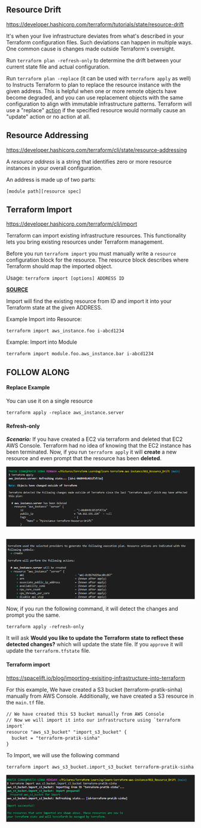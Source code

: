 ## Resource Drift

https://developer.hashicorp.com/terraform/tutorials/state/resource-drift

It's when your live infrastructure deviates from what's described in your Terraform configuration files. Such deviations can happen in multiple ways. One common cause is changes made outside Terraform's oversight. 

Run `terraform plan -refresh-only` to determine the drift between your current state file and actual configuration.

Run `terraform plan -replace` (it can be used with `terraform apply` as well) to Instructs Terraform to plan to replace the resource instance with the given address. This is helpful when one or more remote objects have become degraded, and you can use replacement objects with the same configuration to align with immutable infrastructure patterns. Terraform will use a "replace" [action](https://developer.hashicorp.com/terraform/cli/commands/plan#replace-address) if the specified resource would normally cause an "update" action or no action at all.

## Resource Addressing

https://developer.hashicorp.com/terraform/cli/state/resource-addressing 

A _resource address_ is a string that identifies zero or more resource instances in your overall configuration.

An address is made up of two parts:
```
[module path][resource spec]
```

## Terraform Import

https://developer.hashicorp.com/terraform/cli/import 

Terraform can import existing infrastructure resources. This functionality lets you bring existing resources under Terraform management. 

Before you run `terraform import` you must manually write a `resource` configuration block for the resource. The resource block describes where Terraform should map the imported object.

Usage: `terraform import [options] ADDRESS ID`

**[SOURCE](https://developer.hashicorp.com/terraform/cli/commands/import)**

Import will find the existing resource from ID and import it into your Terraform state at the given ADDRESS.

Example Import into Resource: 
```
terraform import aws_instance.foo i-abcd1234
```
Example: Import into Module

```
terraform import module.foo.aws_instance.bar i-abcd1234
```

## FOLLOW ALONG

#### Replace Example

You can use it on a single resource
```
terraform apply -replace aws_instance.server
```

#### Refresh-only 

**_Scenario:_** If you have created a EC2 via terraform and deleted that EC2 AWS Console. Terraform had no idea of knowing that the EC2 instance has been terminated. Now, if you run `terraform apply` it will **create** a new resource and even prompt that the resource has been **deleted**. 

![Resource Deleted](/learn-terraform-aws-instance/Images/deleted.PNG)

## 
![Resource Creation](/learn-terraform-aws-instance/Images/creation.PNG)

Now, if you run the following command, it will detect the changes and prompt you the same. 

```
terraform apply -refresh-only 
```

It will ask **Would you like to update the Terraform state to reflect these detected changes?** which will update the state file. If you `approve` it will update the `terraform.tfstate` file. 

#### Terraform import 

https://spacelift.io/blog/importing-exisiting-infrastructure-into-terraform 

For this example, We have created a S3 bucket (terraform-pratik-sinha) manually from AWS Console. Additionally, we have created a S3 resource in the `main.tf` file. 

```
// We have created this S3 bucket manually from AWS Console
// Now we will import it into our infrastructure using `terraform import`
resource "aws_s3_bucket" "import_s3_bucket" {
  bucket = "terraform-pratik-sinha"
}
```
To Import, we will use the following command 
```
terraform import aws_s3_bucket.import_s3_bucket terraform-pratik-sinha
```

![Terraform Import](/learn-terraform-aws-instance/Images/Terraform%20Import.PNG)
